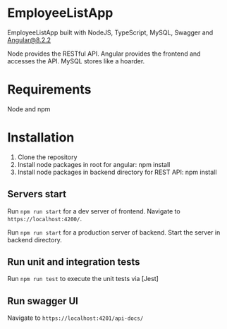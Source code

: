 # EmployeeListApp
 
EmployeeListApp built with NodeJS, TypeScript, MySQL, Swagger and Angular@8.2.2

Node provides the RESTful API. Angular provides the frontend and accesses the API. MySQL stores like a hoarder.

# Requirements
 Node and npm

# Installation
1. Clone the repository
2. Install node packages in root for angular: npm install
3. Install node packages in backend directory for REST API: npm install

## Servers start

Run `npm run start` for a dev server of frontend. Navigate to `https://localhost:4200/`. 

Run `npm run start` for a production server of backend. Start the server in backend directory.

## Run unit and integration tests

Run `npm run test` to execute the unit tests via [Jest]

## Run swagger UI

Navigate to `https://localhost:4201/api-docs/`

